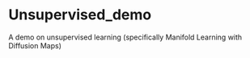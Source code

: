 # Unsupervised_demo
A demo on unsupervised learning (specifically Manifold Learning with Diffusion Maps)
